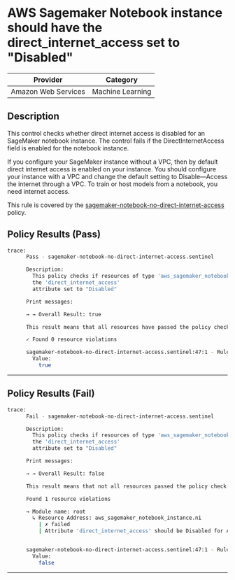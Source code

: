 # AWS Sagemaker Notebook instance should have the direct_internet_access set to "Disabled"

| Provider            | Category         |
| ------------------- | ---------------- |
| Amazon Web Services | Machine Learning |

## Description

This control checks whether direct internet access is disabled for an SageMaker notebook instance. The control fails if the DirectInternetAccess field is enabled for the notebook instance.

If you configure your SageMaker instance without a VPC, then by default direct internet access is enabled on your instance. You should configure your instance with a VPC and change the default setting to Disable—Access the internet through a VPC. To train or host models from a notebook, you need internet access.

This rule is covered by the [sagemaker-notebook-no-direct-internet-access](https://github.com/hashicorp/policy-library-FSBP-Policy-Set-for-AWS-Terraform/blob/main/policies/sagemaker/sagemaker-notebook-no-direct-internet-access.sentinel) policy.

## Policy Results (Pass)

```bash
trace:
      Pass - sagemaker-notebook-no-direct-internet-access.sentinel

      Description:
        This policy checks if resources of type 'aws_sagemaker_notebook_instance' have
        the 'direct_internet_access'
        attribute set to "Disabled"

      Print messages:

      → → Overall Result: true

      This result means that all resources have passed the policy check for the policy sagemaker-notebook-no-direct-internet-access.

      ✓ Found 0 resource violations

      sagemaker-notebook-no-direct-internet-access.sentinel:47:1 - Rule "main"
        Value:
          true
```

---

## Policy Results (Fail)

```bash
trace:
      Fail - sagemaker-notebook-no-direct-internet-access.sentinel

      Description:
        This policy checks if resources of type 'aws_sagemaker_notebook_instance' have
        the 'direct_internet_access'
        attribute set to "Disabled"

      Print messages:

      → → Overall Result: false

      This result means that not all resources passed the policy check and the protected behavior is not allowed for the policy sagemaker-notebook-no-direct-internet-access.

      Found 1 resource violations

      → Module name: root
        ↳ Resource Address: aws_sagemaker_notebook_instance.ni
          | ✗ failed
          | Attribute 'direct_internet_access' should be Disabled for AWS Sagemaker Notebook Instance. Refer to https://docs.aws.amazon.com/securityhub/latest/userguide/sagemaker-controls.html#sagemaker-1 for more details.


      sagemaker-notebook-no-direct-internet-access.sentinel:47:1 - Rule "main"
        Value:
          false
```

---
